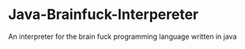 # Java-Brainfuck-Interpereter
An interpreter for the brain fuck programming language written in java
